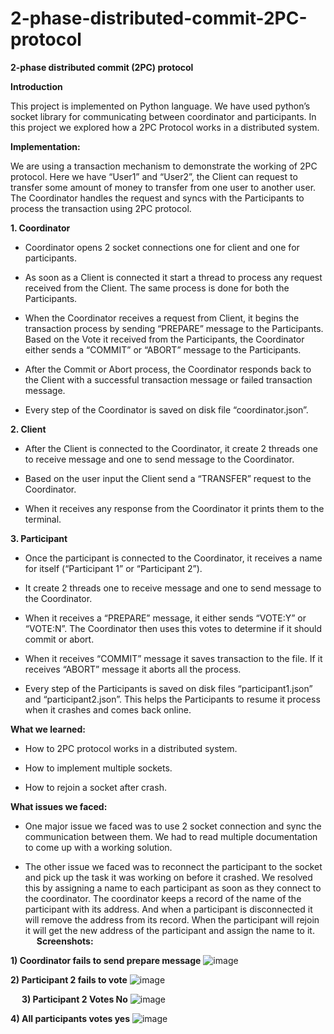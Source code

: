# 2-phase-distributed-commit-2PC-protocol
**2-phase distributed commit (2PC) protocol**

**Introduction**

This project is implemented on Python language. We have used python’s socket library for communicating between coordinator and participants. In this project we explored how a 2PC Protocol works in a distributed system.

**Implementation:**

We are using a transaction mechanism to demonstrate the working of 2PC protocol. Here we have “User1” and “User2”, the Client can request to transfer some amount of money to transfer from one user to another user. The Coordinator handles the request and syncs with the Participants to process the transaction using 2PC protocol.

**1.	Coordinator**
   
-	Coordinator opens 2 socket connections one for client and one for participants.
  
-	As soon as a Client is connected it start a thread to process any request received from the Client. The same process is done for both the Participants.
  
-	When the Coordinator receives a request from Client, it begins the transaction process by sending “PREPARE” message to the Participants. Based on the Vote it received from the Participants, the Coordinator either sends a “COMMIT” or “ABORT” message to the Participants.
  
-	After the Commit or Abort process, the Coordinator responds back to the Client with a successful transaction message or failed transaction message.
  
-	Every step of the Coordinator is saved on disk file “coordinator.json”.
  
**2.	Client**
   
-	After the Client is connected to the Coordinator, it create 2 threads one to receive message and one to send message to the Coordinator.
  
-	Based on the user input the Client send a “TRANSFER” request to the Coordinator.
  
-	When it receives any response from the Coordinator it prints them to the terminal.
  
**3.	Participant**

-	Once the participant is connected to the Coordinator, it receives a name for itself (“Participant 1” or “Participant 2”).
  
-	It create 2 threads one to receive message and one to send message to the Coordinator.
  
-	When it receives a “PREPARE” message, it either sends “VOTE:Y” or “VOTE:N”. The Coordinator then uses this votes to determine if it should commit or abort.
	
-	When it receives “COMMIT” message it saves transaction to the file. If it receives “ABORT” message it aborts all the process.
  
-	Every step of the Participants is saved on disk files “participant1.json” and “participant2.json”. This helps the Participants to resume it process when it crashes and comes back online.

**What we learned:**

-	How to 2PC protocol works in a distributed system.
  
-	How to implement multiple sockets.
  
-	How to rejoin a socket after crash.
  
**What issues we faced:**

-	One major issue we faced was to use 2 socket connection and sync the communication between them. We had to read multiple documentation to come up with a working solution.
  
-	The other issue we faced was to reconnect the participant to the socket and pick up the task it was working on before it crashed. We resolved this by assigning a name to each participant as soon as they connect to the coordinator. The coordinator keeps a record of the name of the participant with its address. And when a participant is disconnected it will remove the address from its record. When the participant will rejoin it will get the new address of the participant and assign the name to it.
 
**Screenshots:**

**1)	Coordinator fails to send prepare message**
 ![image](https://github.com/NehaMore2202/2-phase-distributed-commit-2PC-protocol/assets/154467395/fe0191b7-4f88-4069-b647-327d5900b60c)


**2)	Participant 2 fails to vote**
 ![image](https://github.com/NehaMore2202/2-phase-distributed-commit-2PC-protocol/assets/154467395/83f86e37-ccd4-41b4-8750-6b7656432300)

 
**3)	Participant 2 Votes No**
 ![image](https://github.com/NehaMore2202/2-phase-distributed-commit-2PC-protocol/assets/154467395/1aef701d-5fb0-41b2-8ab5-0d3badd3d12f)


**4)	All participants votes yes**
 ![image](https://github.com/NehaMore2202/2-phase-distributed-commit-2PC-protocol/assets/154467395/766a2a40-f162-4653-be85-503e75553a03)

 
 
